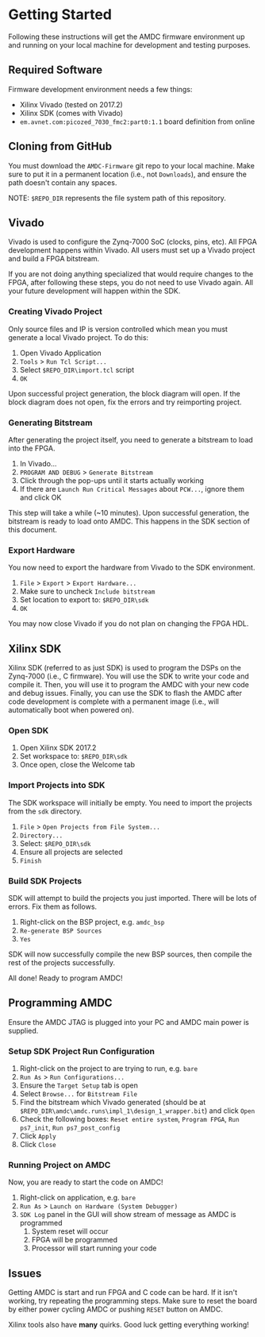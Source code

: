 
# Getting Started

Following these instructions will get the AMDC firmware environment up and running on your local machine for development and testing purposes.


## Required Software

Firmware development environment needs a few things:

- Xilinx Vivado (tested on 2017.2)
- Xilinx SDK (comes with Vivado)
- `em.avnet.com:picozed_7030_fmc2:part0:1.1` board definition from online


## Cloning from GitHub

You must download the `AMDC-Firmware` git repo to your local machine. Make sure to put it in a permanent location (i.e., not `Downloads`), and ensure the path doesn't contain any spaces.

NOTE: `$REPO_DIR` represents the file system path of this repository.


## Vivado

Vivado is used to configure the Zynq-7000 SoC (clocks, pins, etc). All FPGA development happens within Vivado. All users must set up a Vivado project and build a FPGA bitstream.

If you are not doing anything specialized that would require changes to the FPGA, after following these steps, you do not need to use Vivado again. All your future development will happen within the SDK.

### Creating Vivado Project

Only source files and IP is version controlled which mean you must generate a local Vivado project. To do this:

1. Open Vivado Application
2. `Tools` > `Run Tcl Script...`
3. Select `$REPO_DIR\import.tcl` script
4. `OK`

Upon successful project generation, the block diagram will open. If the block diagram does not open, fix the errors and try reimporting project.

### Generating Bitstream

After generating the project itself, you need to generate a bitstream to load into the FPGA.

1. In Vivado...
2. `PROGRAM AND DEBUG` > `Generate Bitstream`
3. Click through the pop-ups until it starts actually working
4. If there are `Launch Run Critical Messages` about `PCW...`, ignore them and click OK

This step will take a while (~10 minutes). Upon successful generation, the bitstream is ready to load onto AMDC. This happens in the SDK section of this document.

### Export Hardware

You now need to export the hardware from Vivado to the SDK environment.

1. `File` > `Export` > `Export Hardware...`
2. Make sure to uncheck `Include bitstream`
3. Set location to export to: `$REPO_DIR\sdk`
4. `OK`

You may now close Vivado if you do not plan on changing the FPGA HDL.


## Xilinx SDK

Xilinx SDK (referred to as just SDK) is used to program the DSPs on the Zynq-7000 (i.e., C firmware). You will use the SDK to write your code and compile it. Then, you will use it to program the AMDC with your new code and debug issues. Finally, you can use the SDK to flash the AMDC after code development is complete with a permanent image (i.e., will automatically boot when powered on).

### Open SDK

1. Open Xilinx SDK 2017.2
2. Set workspace to: `$REPO_DIR\sdk`
3. Once open, close the Welcome tab

### Import Projects into SDK

The SDK workspace will initially be empty. You need to import the projects from the `sdk` directory.

1. `File` > `Open Projects from File System...`
2. `Directory...`
3. Select: `$REPO_DIR\sdk`
4. Ensure all projects are selected
5. `Finish`

### Build SDK Projects

SDK will attempt to build the projects you just imported. There will be lots of errors. Fix them as follows.

1. Right-click on the BSP project, e.g. `amdc_bsp`
2. `Re-generate BSP Sources`
3. `Yes`

SDK will now successfully compile the new BSP sources, then compile the rest of the projects successfully.

All done! Ready to program AMDC!


## Programming AMDC

Ensure the AMDC JTAG is plugged into your PC and AMDC main power is supplied.

### Setup SDK Project Run Configuration

1. Right-click on the project to are trying to run, e.g. `bare`
2. `Run As` > `Run Configurations...`
3. Ensure the `Target Setup` tab is open
4. Select `Browse...` for `Bitstream File`
5. Find the bitstream which Vivado generated (should be at `$REPO_DIR\amdc\amdc.runs\impl_1\design_1_wrapper.bit`) and click `Open`
6. Check the following boxes: `Reset entire system`, `Program FPGA`, `Run ps7_init`, `Run ps7_post_config`
7. Click `Apply`
8. Click `Close`

### Running Project on AMDC

Now, you are ready to start the code on AMDC!

1. Right-click on application, e.g. `bare`
2. `Run As` > `Launch on Hardware (System Debugger)`
3. `SDK Log` panel in the GUI will show stream of message as AMDC is programmed
    1. System reset will occur
    2. FPGA will be programmed
    3. Processor will start running your code


## Issues

Getting AMDC is start and run FPGA and C code can be hard. If it isn't working, try repeating the programming steps. Make sure to reset the board by either power cycling AMDC or pushing `RESET` button on AMDC.

Xilinx tools also have **many** quirks. Good luck getting everything working!
